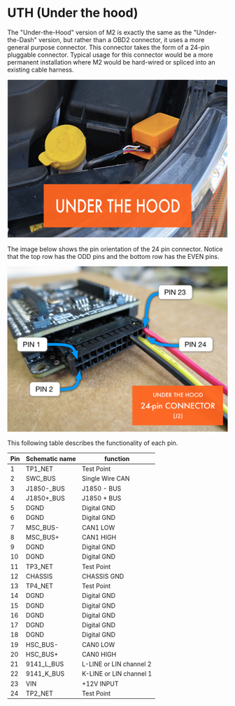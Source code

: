 UTH (Under the hood)
====================

The "Under-the-Hood" version of M2 is exactly the same as the "Under-the-Dash" version, but rather than a OBD2 connector, it uses a more general purpose connector. This connector takes the form of a 24-pin pluggable connector. Typical usage for this connector would be a more permanent installation where M2 would be hard-wired or spliced into an existing cable harness.

<img src="/images/UTHc4ce.png" width="640" height="361" />

The image below shows the pin orientation of the 24 pin connector. Notice that the top row has the ODD pins and the bottom row has the EVEN pins.

<img src="/images/UTH_connector.png" width="640"/>

This following table describes the functionality of each pin.


| Pin    | Schematic name| function    |
| ------ |-------------|-------------|           
| 1      | TP1_NET       |  Test Point |
| 2      | SWC_BUS       | Single Wire CAN |
| 3      | J1850-_BUS    | J1850 - BUS |
| 4      | J1850+_BUS    | J1850 + BUS |
| 5      | DGND          | Digital GND |
| 6      | DGND          | Digital GND |
| 7      | MSC_BUS-      | CAN1 LOW    |
| 8      | MSC_BUS+      | CAN1 HIGH   |
| 9      | DGND          | Digital GND |
| 10     | DGND          | Digital GND |
| 11     | TP3_NET       | Test Point  |
| 12     | CHASSIS       | CHASSIS GND |
| 13     | TP4_NET       | Test Point  |
| 14     | DGND          | Digital GND |
| 15     | DGND          | Digital GND |
| 16     | DGND          | Digital GND |
| 17     | DGND          | Digital GND |
| 18     | DGND          | Digital GND |
| 19     | HSC_BUS-      | CAN0 LOW    |
| 20     | HSC_BUS+      | CAN0 HIGH   |
| 21     | 9141_L_BUS    | L-LINE or LIN channel 2 |
| 22     | 9141_K_BUS    | K-LINE or LIN channel 1 |
| 23     | VIN           | +12V INPUT |
| 24     | TP2_NET       | Test Point |

